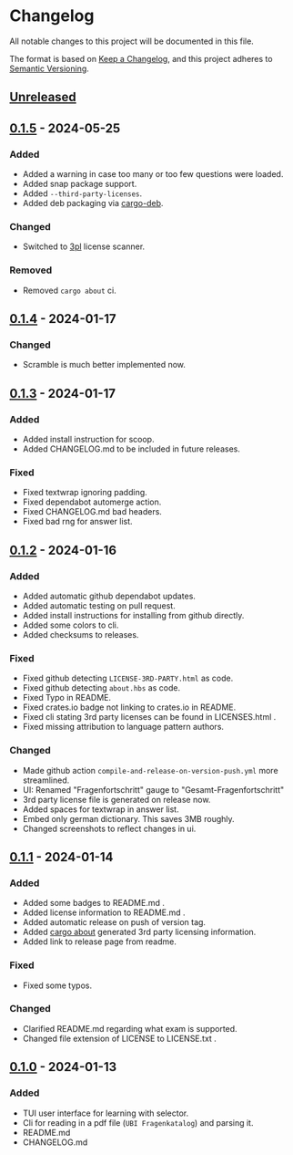 # Changelog

All notable changes to this project will be documented in this file.

The format is based on [Keep a Changelog](https://keepachangelog.com/en/1.0.0/),
and this project adheres to [Semantic Versioning](https://semver.org/spec/v2.0.0.html).

## [Unreleased]


## [0.1.5] - 2024-05-25

### Added

- Added a warning in case too many or too few questions were loaded.
- Added snap package support.
- Added `--third-party-licenses`.
- Added deb packaging via [cargo-deb](https://github.com/kornelski/cargo-deb).


### Changed

- Switched to [3pl](https://github.com/ankane/cargo-3pl) license scanner.


### Removed

- Removed `cargo about` ci.


## [0.1.4]  - 2024-01-17

### Changed

- Scramble is much better implemented now.

## [0.1.3]  - 2024-01-17

### Added

- Added install instruction for scoop.
- Added CHANGELOG.md to be included in future releases.

### Fixed

- Fixed textwrap ignoring padding.
- Fixed dependabot automerge action.
- Fixed CHANGELOG.md bad headers.
- Fixed bad rng for answer list.

## [0.1.2] - 2024-01-16

### Added

- Added automatic github dependabot updates.
- Added automatic testing on pull request.
- Added install instructions for installing from github directly.
- Added some colors to cli.
- Added checksums to releases.

### Fixed

- Fixed github detecting `LICENSE-3RD-PARTY.html` as code.
- Fixed github detecting `about.hbs` as code.
- Fixed Typo in README.
- Fixed crates.io badge not linking to crates.io in README.
- Fixed cli stating 3rd party licenses can be found in LICENSES.html .
- Fixed missing attribution to language pattern authors.

### Changed

- Made github action `compile-and-release-on-version-push.yml` more streamlined.
- UI: Renamed "Fragenfortschritt" gauge to "Gesamt-Fragenfortschritt"
- 3rd party license file is generated on release now.
- Added spaces for textwrap in answer list.
- Embed only german dictionary. This saves 3MB roughly.
- Changed screenshots to reflect changes in ui.


## [0.1.1] - 2024-01-14

### Added

- Added some badges to README.md .
- Added license information to README.md .
- Added automatic release on push of version tag.
- Added [cargo about] generated 3rd party licensing information.
- Added link to release page from readme.

### Fixed

- Fixed some typos.

### Changed

- Clarified README.md regarding what exam is supported.
- Changed file extension of LICENSE to LICENSE.txt .


## [0.1.0] - 2024-01-13

### Added

- TUI user interface for learning with selector.
- Cli for reading in a pdf file (`UBI Fragenkatalog`) and parsing it.
- README.md
- CHANGELOG.md


[cargo about]: https://github.com/EmbarkStudios/cargo-about

[Unreleased]: https://github.com/WyvernIXTL/ubilerntui/compare/v0.1.5...HEAD
[0.1.5]: https://github.com/WyvernIXTL/ubilerntui/compare/v0.1.4...v0.1.5
[0.1.4]: https://github.com/WyvernIXTL/ubilerntui/compare/v0.1.3...v0.1.4
[0.1.3]: https://github.com/WyvernIXTL/ubilerntui/compare/v0.1.2...v0.1.3
[0.1.2]: https://github.com/WyvernIXTL/ubilerntui/compare/v0.1.1...v0.1.2
[0.1.1]: https://github.com/WyvernIXTL/ubilerntui/compare/v0.1.0...v0.1.1
[0.1.0]: https://github.com/WyvernIXTL/ubilerntui/releases/tag/v0.1.0